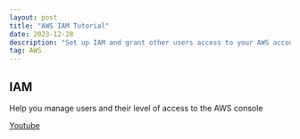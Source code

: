 ```yaml
---
layout: post
title: "AWS IAM Tutorial"
date: 2023-12-28
description: "Set up IAM and grant other users access to your AWS account"
tag: AWS
---
```


## IAM

Help you manage users and their level of access to the AWS console

[Youtube](https://youtube.com/watch?v=CjKhQoYeR4Q&si=y1NiKwzdFlDu9dne)
